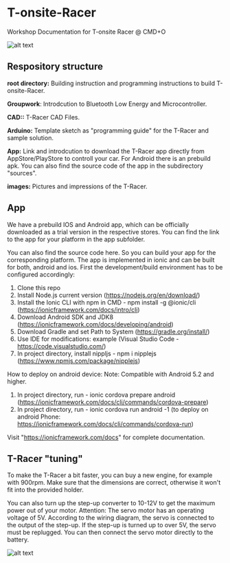 # T-onsite-Racer 

Workshop Documentation for T-onsite Racer @ CMD+O

![alt text](images/T-Racer3.jpg)

## Respository structure

**root directory:** Building instruction and programming instructions to build T-onsite-Racer.

**Groupwork**: Introdcution to Bluetooth Low Energy and Microcontroller.

**CAD::** T-Racer CAD Files.

**Arduino:** Template sketch as "programming guide" for the T-Racer and sample solution.

**App:** Link and introdcution to download the T-Racer app directly from AppStore/PlayStore to controll your car. For Android there is an prebuild apk. You can also find the source code of the app in the subdirectory "sources".

**images:** Pictures and impressions of the T-Racer.

## App

We have a prebuild IOS and Android app, which can be officially downloaded as a trial version in the respective stores. You can find the link to the app for your platform in the app subfolder.

You can also find the source code here. So you can build your app for the corresponding platform. The app is implemented in ionic and can be built for both, android and ios. First the development/build environment has to be configured accordingly:

1. Clone this repo
2. Install Node.js current version (https://nodejs.org/en/download/)
3. Install the Ionic CLI with npm in CMD - npm install -g @ionic/cli (https://ionicframework.com/docs/intro/cli)
4. Download Android SDK and JDK8 (https://ionicframework.com/docs/developing/android)
5. Download Gradle and set Path to System (https://gradle.org/install/)
6. Use IDE for modifications: example (Visual Studio Code - https://code.visualstudio.com/)
7. In project directory, install nippljs - npm i nipplejs (https://www.npmjs.com/package/nipplejs)

How to deploy on android device:
Note: Compatible with Android 5.2 and higher.

1. In project directory, run - ionic cordova prepare android (https://ionicframework.com/docs/cli/commands/cordova-prepare)
2.  In project directory, run - ionic cordova run android -1 (to deploy on android Phone: https://ionicframework.com/docs/cli/commands/cordova-run)

Visit "https://ionicframework.com/docs" for complete documentation.

## T-Racer "tuning"

To make the T-Racer a bit faster, you can buy a new engine, for example with 900rpm. Make sure that the dimensions are correct, otherwise it won't fit into the provided holder.

You can also turn up the step-up converter to 10-12V to get the maximum power out of your motor. 
Attention: The servo motor has an operating voltage of 5V. According to the wiring diagram, the servo is connected to the output of the step-up. If the step-up is turned up to over 5V, the servo must be replugged. You can then connect the servo motor directly to the battery.

![alt text](images/Schaltplan-breadboard_tuning.png)


